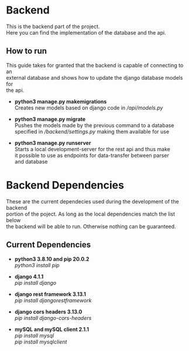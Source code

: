 # Backend

This is the backend part of the project. \
Here you can find the implementation of the database and the api.

## How to run

This guide takes for granted that the backend is capable of connecting to an\
external database and shows how to update the django database models for \
the api.

- **python3 manage.py makemigrations**\
  Creates new models based on django code in _/api/models.py_

- **python3 manage.py migrate**\
  Pushes the models made by the previous command to a database \
  specified in _/backend/settings.py_ making them available for use

- **python3 manage.py runserver**\
  Starts a local development-server for the rest api and thus make \
  it possible to use as endpoints for data-transfer between parser \
  and database

# Backend Dependencies

These are the current dependecies used during the development of the backend\
portion of the poject. As long as the local dependencies match the list below\
the backend will be able to run. Otherwise nothing can be guaranteed.

## Current Dependencies

- **python3 3.8.10 and pip 20.0.2**\
  _python3 install pip_

- **django 4.1.1**\
  _pip install django_

- **django rest framework 3.13.1**\
  _pip install djangorestframework_

- **django cors headers 3.13.0**\
  _pip install django-cors-headers_

- **mySQL and mySQL client 2.1.1**\
  _pip install mysql\
  pip install mysqlclient_
